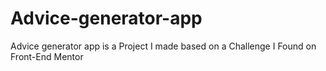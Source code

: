 # Advice-generator-app
Advice generator app is a Project I made based on a Challenge I Found on Front-End Mentor
